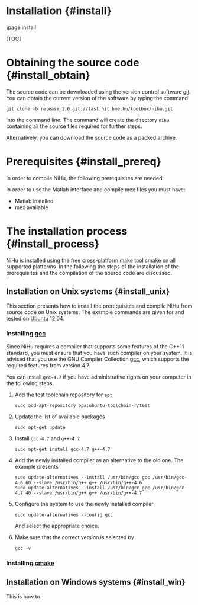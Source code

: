 Installation {#install}
============

\page install

[git]:http://git-scm.com
[cmake]:http://cmake.org
[gcc]:http://gcc.gnu.org
[Ubuntu]:http://www.ubuntu.com

[TOC]

Obtaining the source code {#install_obtain}
=========================

The source code can be downloaded using the version control software [git].
You can obtain the current version of the software by typing the command

	git clone -b release_1.0 git://last.hit.bme.hu/toolbox/nihu.git

into the command line.
The command will create the directory `nihu` containing all the source files required for further steps.

Alternatively, you can download the source code as a packed archive.

Prerequisites {#install_prereq}
=============

In order to complie NiHu, the following prerequisites are needed:

In order to use the Matlab interface and compile mex files you must have:

- Matlab installed
- mex available

The installation process {#install_process}
========================

NiHu is installed using the free cross-platform make tool [cmake] on all supported platforms.
In the following the steps of the installation of the prerequisites and the compilation of the source code are discussed.

Installation on Unix systems {#install_unix}
----------------------------

This section presents how to install the prerequisites and compile NiHu from source code on Unix systems.
The example commands are given for and tested on [Ubuntu] 12.04.

### Installing [gcc]

Since NiHu requires a compiler that supports some features of the C++11 standard, you must ensure that you have such compiler on your system.
It is advised that you use the GNU Compiler Collection [gcc], which supports the required features from version 4.7.

You can install `gcc-4.7` if you have administrative rights on your computer in the following steps.

1. 	Add the test toolchain repository for `apt`
	
		sudo add-apt-repository ppa:ubuntu-toolchain-r/test
	
2. 	Update the list of available packages
	
		sudo apt-get update
	
3. 	Install `gcc-4.7` and `g++-4.7`

		sudo apt-get install gcc-4.7 g++-4.7

4. 	Add the newly installed compiler as an alternative to the old one.
	The example presents 

		sudo update-alternatives --install /usr/bin/gcc gcc /usr/bin/gcc-4.6 60 --slave /usr/bin/g++ g++ /usr/bin/g++-4.6 
		sudo update-alternatives --install /usr/bin/gcc gcc /usr/bin/gcc-4.7 40 --slave /usr/bin/g++ g++ /usr/bin/g++-4.7 

5.	Configure the system to use the newly installed compiler

		sudo update-alternatives --config gcc

	And select the appropriate choice.

6.	Make sure that the correct version is selected by

		gcc -v

### Installing [cmake]


Installation on Windows systems {#install_win}
-------------------------------

This is how to.


